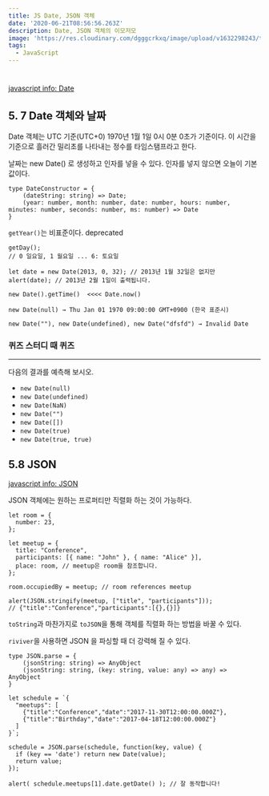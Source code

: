 ```yaml
---
title: JS Date, JSON 객체
date: '2020-06-21T08:56:56.263Z'
description: Date, JSON 객체의 이모저모
image: 'https://res.cloudinary.com/dgggcrkxq/image/upload/v1632298243/tlog/cover/_____JS_1_jbq8ea.png'
tags:
  - JavaScript
---
```


#

[javascript info: Date](https://ko.javascript.info/date)

## 5. 7 Date 객체와 날짜

Date 객체는 UTC 기준(UTC+0) 1970년 1월 1일 0시 0분 0초가 기준이다. 이 시간을 기준으로 흘러간 밀리초를 나타내는 정수를 타임스탬프라고 한다.

날짜는 new Date() 로 생성하고 인자를 넣을 수 있다. 인자를 넣지 않으면 오늘이 기본 값이다.

```tsx
type DateConstructor = {
	(dateString: string) => Date;
	(year: number, month: number, date: number, hours: number, minutes: number, seconds: number, ms: number) => Date
}
```

`getYear()`는 비표준이다. deprecated

```tsx
getDay();
// 0 일요일, 1 월요일 ... 6: 토요일
```

```tsx
let date = new Date(2013, 0, 32); // 2013년 1월 32일은 없지만
alert(date); // 2013년 2월 1일이 출력됩니다.
```

```tsx
new Date().getTime()  <<<< Date.now()
```

```tsx
new Date(null) → Thu Jan 01 1970 09:00:00 GMT+0900 (한국 표준시)

new Date(""), new Date(undefined), new Date("dfsfd") → Invalid Date
```

### 퀴즈 스터디 때 퀴즈

---

다음의 결과를 예측해 보시오.

- `new Date(null)`
- `new Date(undefined)`
- `new Date(NaN)`
- `new Date("")`
- `new Date([])`
- `new Date(true)`
- `new Date(true, true)`

## 5.8 JSON

[javascript info: JSON](https://ko.javascript.info/json)

JSON 객체에는 원하는 프로퍼티만 직렬화 하는 것이 가능하다.

```tsx
let room = {
  number: 23,
};

let meetup = {
  title: "Conference",
  participants: [{ name: "John" }, { name: "Alice" }],
  place: room, // meetup은 room을 참조합니다.
};

room.occupiedBy = meetup; // room references meetup

alert(JSON.stringify(meetup, ["title", "participants"]));
// {"title":"Conference","participants":[{},{}]}
```

`toString`과 마찬가지로 `toJSON`을 통해 객체를 직렬화 하는 방법을 바꿀 수 있다.

`riviver`을 사용하면 JSON 을 파싱할 때 더 강력해 질 수 있다.

```tsx
type JSON.parse = {
	(jsonString: string) => AnyObject
	(jsonString: string, (key: string, value: any) => any) => AnyObject
}

let schedule = `{
  "meetups": [
    {"title":"Conference","date":"2017-11-30T12:00:00.000Z"},
    {"title":"Birthday","date":"2017-04-18T12:00:00.000Z"}
  ]
}`;

schedule = JSON.parse(schedule, function(key, value) {
  if (key == 'date') return new Date(value);
  return value;
});

alert( schedule.meetups[1].date.getDate() ); // 잘 동작합니다!
```
